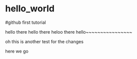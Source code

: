 # hello_world
#github first tutorial

hello there hello there heloo there hello~~~~~~~~~~~~~~~~

oh this is another test for the changes

here we go
